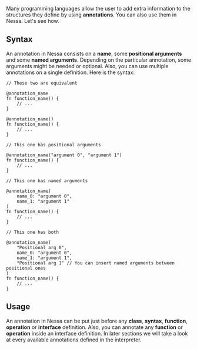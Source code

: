 Many programming languages allow the user to add extra information to the structures they define by using **annotations**. 
You can also use them in Nessa. Let's see how.

## Syntax

An annotation in Nessa consists on a **name**, some **positional arguments** and some **named arguments**. Depending on the 
particular annotation, some arguments might be needed or optional. Also, you can use multiple annotations on a single definition. 
Here is the syntax:

```
// These two are equivalent

@annotation_name
fn function_name() {
    // ...
}

@annotation_name()
fn function_name() {
    // ...
}

// This one has positional arguments

@annotation_name("argument 0", "argument 1")
fn function_name() {
    // ...
}

// This one has named arguments

@annotation_name(
    name_0: "argument 0", 
    name_1: "argument 1"
)
fn function_name() {
    // ...
}

// This one has both

@annotation_name(
    "Positional arg 0",
    name_0: "argument 0", 
    name_1: "argument 1",
    "Positional arg 1" // You can insert named arguments between positional ones 
)
fn function_name() {
    // ...
}
```

## Usage

An annotation in Nessa can be put just before any **class**, **syntax**, **function**, **operation** or **interface** definition. Also, you can
annotate any **function** or **operation** inside an interface definition. In later sections we will take a look at every 
available annotations defined in the interpreter.